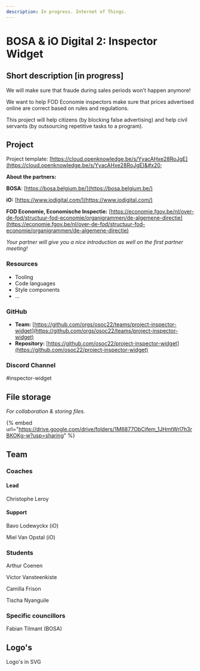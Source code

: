 ```yaml
---
description: In progress. Internet of Things.
---
```


# BOSA & iO Digital 2: Inspector Widget

## Short description \[in progress]

We will make sure that fraude during sales periods won't happen anymore!

We want to help FOD Economie inspectors make sure that prices advertised online are correct based on rules and regulations.&#x20;

This project will help citizens (by blocking false advertising) and help civil servants (by outsourcing repetitive tasks to a program).

## Project

Project template: [https://cloud.openknowledge.be/s/YyacAHxe28RoJgE](https://cloud.openknowledge.be/s/YyacAHxe28RoJgE)&#x20;

**About the partners:**

**BOSA**: [https://bosa.belgium.be/](https://bosa.belgium.be/)

**iO:** [https://www.iodigital.com/](https://www.iodigital.com/)

**FOD Economie, Economische Inspectie:** [https://economie.fgov.be/nl/over-de-fod/structuur-fod-economie/organigrammen/de-algemene-directie](https://economie.fgov.be/nl/over-de-fod/structuur-fod-economie/organigrammen/de-algemene-directie)



_Your partner will give you a nice introduction as well on the first partner meeting!_

### Resources

* Tooling
* Code languages
* Style components
* ...

### GitHub

* **Team:** [https://github.com/orgs/osoc22/teams/project-inspector-widget](https://github.com/orgs/osoc22/teams/project-inspector-widget)
* **Repository:** [https://github.com/osoc22/project-inspector-widget](https://github.com/osoc22/project-inspector-widget)

### **Discord Channel**

\#inspector-widget

## File storage

_For collaboration & storing files._&#x20;

{% embed url="https://drive.google.com/drive/folders/1M6877ObCifem_1JHmtWrl7h3rBKOKg-w?usp=sharing" %}

## Team

### Coaches

#### Lead

Christophe Leroy

#### Support

Bavo Lodewyckx (iO)

Miel Van Opstal (iO)

### Students

Arthur Coenen

Victor Vansteenkiste

Camilla Frison

Tischa Nyanguile

### Specific councillors

Fabian Tilmant (BOSA)

## Logo's

Logo's in SVG

